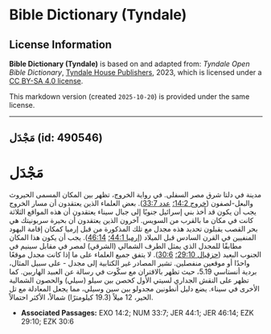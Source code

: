 # Bible Dictionary (Tyndale)

## License Information

**Bible Dictionary (Tyndale)** is based on and adapted from: _Tyndale Open Bible Dictionary_, [Tyndale House Publishers](https://tyndaleopenresources.com/), 2023, which is licensed under a [CC BY-SA 4.0 license](https://creativecommons.org/licenses/by-sa/4.0/legalcode.en).

This markdown version (created `2025-10-20`) is provided under the same license.



--------------------------------

## مَجْدَل (id: 490546)

مَجْدَل
=======

مدينة في دلتا شرق مصر السفلى. في رواية الخروج، تظهر بين المكان المسمى الحيروث والبعل\-لصفون ([خروج 14:2؛](https://ref.ly/Exod14:2) [عدد 33:7](https://ref.ly/Num33:7)). بعض العلماء الذين يعتقدون أن مسار الخروج يجب أن يكون قد أخذ بني إسرائيل جنوبًا إلى جبال سيناء يعتقدون أن هذه المواقع الثلاثة كانت في مكان ما بالقرب من السويس. آخرون الذين يعتقدون أن بحيرة سربونيتك هي بحر القصب يقبلون تحديد هذه مجدل مع تلك المذكورة من قبل إرميا كمكان إقامة اليهود المنفيين في القرن السادس قبل الميلاد ([إرميا 44:1؛](https://ref.ly/Jer44:1) [46:14](https://ref.ly/Jer46:14)). يجب أن يكون هذا المكان مطابقًا للمجدل الذي يمثل الطرف الشمالي (الشرقي) لمصر في مقابل سينيم في الجنوب البعيد ([حزقيال 29:10؛](https://ref.ly/Ezek29:10) [30:6](https://ref.ly/Ezek30:6)). لا يتفق جميع العلماء على ما إذا كانت مجدل موقعًا واحدًا أو موقعين منفصلين. تشير المصادر غير الكتابية إلى مجدل \- على سبيل المثال، بردية أنستاسي 5\.19، حيث تظهر بالاقتران مع سكّوت في رسالة عن العبيد الهاربين. كما تظهر على النقش الجداري لسيتي الأول كحصن بين سيلو (سيلي) والحصون الشمالية الأخرى في سيناء. يضع دليل أنطونين مجدولو بين سين وسيلي، مما يجعل المعادلة مع تل الحير، 12 ميلاً (19\.3 كيلومترًا) شمالاً، الأكثر احتمالاً.

* **Associated Passages:** EXO 14:2; NUM 33:7; JER 44:1; JER 46:14; EZK 29:10; EZK 30:6

